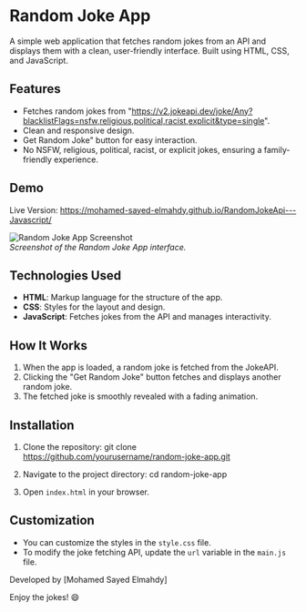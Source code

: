 # Random Joke App

A simple web application that fetches random jokes from an API and displays them with a clean, user-friendly interface. Built using HTML, CSS, and JavaScript.

## Features

- Fetches random jokes from "https://v2.jokeapi.dev/joke/Any?blacklistFlags=nsfw,religious,political,racist,explicit&type=single".
- Clean and responsive design.
- Get Random Joke" button for easy interaction.
- No NSFW, religious, political, racist, or explicit jokes, ensuring a family-friendly experience.

## Demo
Live Version: https://mohamed-sayed-elmahdy.github.io/RandomJokeApi---Javascript/

![Random Joke App Screenshot]([screenshot.png](https://raw.githubusercontent.com/mohamed-sayed-elmahdy/RandomJokeApi---Javascript/refs/heads/master/Random%20Joke%20Javascript%20Api.png))  
*Screenshot of the Random Joke App interface.*

## Technologies Used

- **HTML**: Markup language for the structure of the app.
- **CSS**: Styles for the layout and design.
- **JavaScript**: Fetches jokes from the API and manages interactivity.

## How It Works

1. When the app is loaded, a random joke is fetched from the JokeAPI.
2. Clicking the "Get Random Joke" button fetches and displays another random joke.
3. The fetched joke is smoothly revealed with a fading animation.

## Installation

1. Clone the repository:
    git clone https://github.com/yourusername/random-joke-app.git
   
3. Navigate to the project directory:
    cd random-joke-app
  
4. Open `index.html` in your browser.

## Customization

- You can customize the styles in the `style.css` file.
- To modify the joke fetching API, update the `url` variable in the `main.js` file.


Developed by [Mohamed Sayed Elmahdy]

Enjoy the jokes! 😄
